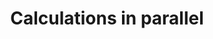 ---
title: "Calculations in parallel"
teaching: 20
exercises: 20
questions:
objectives:
keypoints:
---
